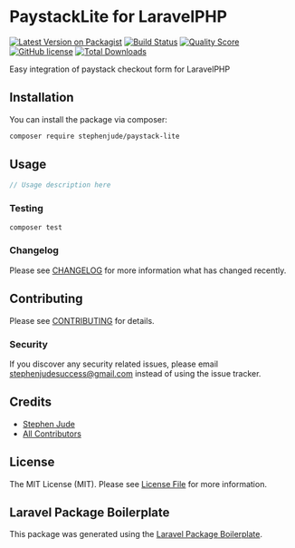 # PaystackLite for LaravelPHP

[![Latest Version on Packagist](https://img.shields.io/packagist/v/stephenjude/paystack-lite.svg?style=flat-square)](https://packagist.org/packages/stephenjude/paystack-lite)
[![Build Status](https://img.shields.io/travis/stephenjude/paystack-lite/master.svg?style=flat-square)](https://travis-ci.com/stephenjude/paystack-lite.svg?branch=master)
[![Quality Score](https://img.shields.io/scrutinizer/g/stephenjude/paystack-lite.svg?style=flat-square)](https://scrutinizer-ci.com/g/stephenjude/paystack-lite)
[![GitHub license](https://img.shields.io/github/license/stephenjude/paystack-lite.svg)](https://github.com/stephenjude/paystack-lite/blob/master/LICENSE.md)
[![Total Downloads](https://img.shields.io/packagist/dt/stephenjude/paystack-lite.svg?style=flat-square)](https://packagist.org/packages/stephenjude/paystack-lite)

Easy integration of paystack checkout form for LaravelPHP

## Installation

You can install the package via composer:

```bash
composer require stephenjude/paystack-lite
```

## Usage

``` php
// Usage description here
```

### Testing

``` bash
composer test
```

### Changelog

Please see [CHANGELOG](CHANGELOG.md) for more information what has changed recently.

## Contributing

Please see [CONTRIBUTING](CONTRIBUTING.md) for details.

### Security

If you discover any security related issues, please email stephenjudesuccess@gmail.com instead of using the issue tracker.

## Credits

- [Stephen Jude](https://github.com/stephenjude)
- [All Contributors](../../contributors)

## License

The MIT License (MIT). Please see [License File](LICENSE.md) for more information.

## Laravel Package Boilerplate

This package was generated using the [Laravel Package Boilerplate](https://laravelpackageboilerplate.com).